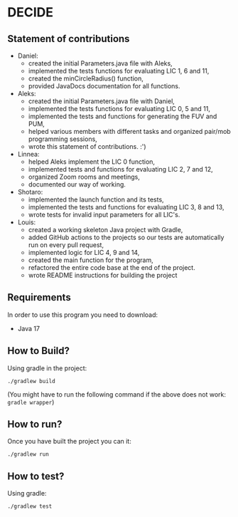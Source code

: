 # DECIDE

## Statement of contributions
- Daniel:
    - created the initial Parameters.java file with Aleks,
    - implemented the tests functions for evaluating LIC 1, 6 and 11,
    - created the minCircleRadius() function,
    - provided JavaDocs documentation for all functions.
- Aleks:
    - created the initial Parameters.java file with Daniel,
    - implemented the tests functions for evaluating LIC 0, 5 and 11,
    - implemented the tests and functions for generating the FUV and PUM,
    - helped various members with different tasks and organized pair/mob programming sessions,
    - wrote this statement of contributions. :')
- Linnea:
    - helped Aleks implement the LIC 0 function,
    - implemented tests and functions for evaluating LIC 2, 7 and 12,
    - organized Zoom rooms and meetings,
    - documented our way of working.
- Shotaro: 
    - implemented the launch function and its tests,
    - implemented the tests and functions for evaluating LIC 3, 8 and 13,
    - wrote tests for invalid input parameters for all LIC's.
- Louis:
    - created a working skeleton Java project with Gradle,
    - added GitHub actions to the projects so our tests are automatically run on every pull request,
    - implemented logic for LIC 4, 9 and 14,
    - created the main function for the program,
    - refactored the entire code base at the end of the project.
    - wrote README instructions for building the project
    
## Requirements

In order to use this program you need to download:

- Java 17

## How to Build?

Using gradle in the project:

`./gradlew build`

(You might have to run the following command if the above does not work:
`gradle wrapper`)

## How to run?

Once you have built the project you can it:

`./gradlew run`

## How to test?

Using gradle:

`./gradlew test`

